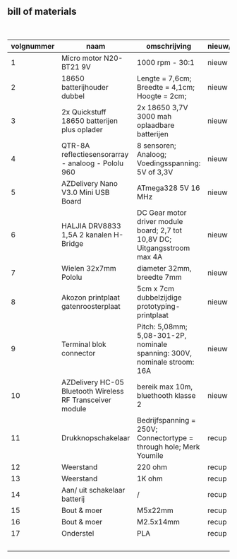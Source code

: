 ## bill of materials
<br />

|volgnummer|naam|omschrijving|nieuw/recup|kostprijs/stuk|aantal|subtotaal|
|----------|----|------------|-----------|--------------|------|---------|
|         1| Micro motor N20-BT21 9V |  1000 rpm - 30:1  | nieuw        |    € 5,40      |   2  |   € 10,80      |
|         2| 18650 batterijhouder dubbel |Lengte = 7,6cm; Breedte = 4,1cm; Hoogte = 2cm;| nieuw | € 1,39 | 1 | € 1,39 |
|         3| 2x Quickstuff 18650 batterijen plus oplader |2x 18650 3,7V 3000 mah oplaadbare batterijen | nieuw | € 22,95 | 1 | € 22,95 |
|         4| QTR-8A reflectiesensorarray - analoog - Pololu 960 | 8 sensoren; Analoog; Voedingsspanning: 5V of 3,3V | nieuw | € 11,91 | 1 | € 11,91 |
|         5| AZDelivery Nano V3.0 Mini USB Board | ATmega328 5V 16 MHz | nieuw | € 5,39 | 1 | € 5,39 |
|         6| HALJIA DRV8833 1,5A 2 kanalen H-Bridge | DC Gear motor driver module board; 2,7 tot 10,8V DC; Uitgangsstroom max 4A | nieuw | € 2,99 | 1 | € 2,99 |
|         7| Wielen 32x7mm Pololu | diameter 32mm, breedte 7mm | nieuw | € 4,32  | 2 | € 4,32 |
|         8| Akozon printplaat gatenroosterplaat | 5cm x 7cm dubbelzijdige prototyping-printplaat | nieuw | € 1,22 | 1 | € 1,22 |
|         9| Terminal blok connector | Pitch: 5,08mm; 5,08-301-2P, nominale spanning: 300V, nominale stroom: 16A | nieuw | € 0,27 | 3 | € 0,81 |
|        10| AZDelivery HC-05 Bluetooth Wireless RF Transceiver module | bereik max 10m, bluethooth klasse 2| nieuw | € 3,99 | 1 | € 3,99 |
|        11| Drukknopschakelaar | Bedrijfspanning = 250V; Connectortype = through hole; Merk Youmile  | recup | / | 1 | / |
|        12| Weerstand | 220 ohm | recup | / | 1 | / |
|        13| Weerstand | 1K ohm | recup | / | 4 | / |
|        14| Aan/ uit schakelaar batterij| / | recup | / | 1 | / |
|        15| Bout & moer | M5x22mm | recup | / | 1 | / |
|        16| Bout & moer | M2.5x14mm | recup | / | 6 | / |
|        17| Onderstel | PLA | recup | / | 1 | / |
|          |                             |   |       |   |Totaal | € 65,77 |

